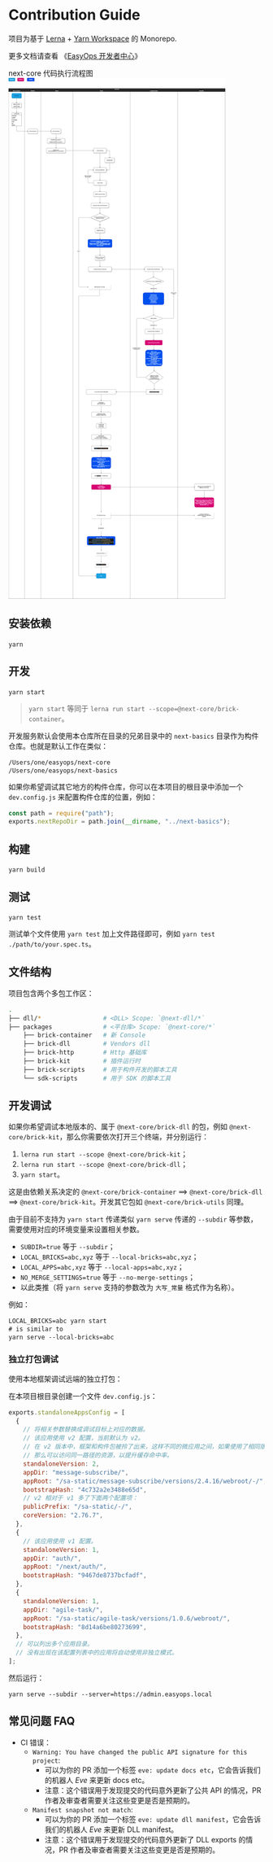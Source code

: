 # Contribution Guide

项目为基于 [Lerna] + [Yarn Workspace] 的 Monorepo.

更多文档请查看 《[EasyOps 开发者中心](http://docs.developers.easyops.cn/)》

next-core 代码执行流程图 ![next-core代码执行流程图](assets/next-core代码执行流程图.png)

## 安装依赖

`yarn`

## 开发

`yarn start`

> `yarn start` 等同于 `lerna run start --scope=@next-core/brick-container`。

开发服务默认会使用本仓库所在目录的兄弟目录中的 `next-basics` 目录作为构件仓库。也就是默认工作在类似：

```
/Users/one/easyops/next-core
/Users/one/easyops/next-basics
```

如果你希望调试其它地方的构件仓库，你可以在本项目的根目录中添加一个 `dev.config.js` 来配置构件仓库的位置，例如：

```js
const path = require("path");
exports.nextRepoDir = path.join(__dirname, "../next-basics");
```

## 构建

`yarn build`

## 测试

`yarn test`

测试单个文件使用 `yarn test` 加上文件路径即可，例如 `yarn test ./path/to/your.spec.ts`。

## 文件结构

项目包含两个多包工作区：

```bash
.
├── dll/*                 # <DLL> Scope: `@next-dll/*`
├── packages              # <平台库> Scope: `@next-core/*`
    ├── brick-container   # 新 Console
    ├── brick-dll         # Vendors dll
    ├── brick-http        # Http 基础库
    ├── brick-kit         # 插件运行时
    ├── brick-scripts     # 用于构件开发的脚本工具
    └── sdk-scripts       # 用于 SDK 的脚本工具
```

## 开发调试

如果你希望调试本地版本的、属于 `@next-core/brick-dll` 的包，例如 `@next-core/brick-kit`，那么你需要依次打开三个终端，并分别运行：

1. `lerna run start --scope @next-core/brick-kit`；
2. `lerna run start --scope @next-core/brick-dll`；
3. `yarn start`。

这是由依赖关系决定的 `@next-core/brick-container` ==> `@next-core/brick-dll` ==> `@next-core/brick-kit`。开发其它包如 `@next-core/brick-utils` 同理。

由于目前不支持为 `yarn start` 传递类似 `yarn serve` 传递的 `--subdir` 等参数，需要使用对应的环境变量来设置相关参数。

- `SUBDIR=true` 等于 `--subdir`；
- `LOCAL_BRICKS=abc,xyz` 等于 `--local-bricks=abc,xyz`；
- `LOCAL_APPS=abc,xyz` 等于 `--local-apps=abc,xyz`；
- `NO_MERGE_SETTINGS=true` 等于 `--no-merge-settings`；
- 以此类推（将 `yarn serve` 支持的参数改为 `大写_常量` 格式作为名称）。

例如：

```shell
LOCAL_BRICKS=abc yarn start
# is similar to
yarn serve --local-bricks=abc
```

### 独立打包调试

使用本地框架调试远端的独立打包：

在本项目根目录创建一个文件 `dev.config.js`：

```js
exports.standaloneAppsConfig = [
  {
    // 将相关参数替换成调试目标上对应的数据。
    // 该应用使用 v2 配置，当前默认为 v2。
    // 在 v2 版本中，框架和构件包被拎了出来，这样不同的微应用之间，如果使用了相同版本的框架或构件包，
    // 那么可以访问同一路径的资源，以提升缓存命中率。
    standaloneVersion: 2,
    appDir: "message-subscribe/",
    appRoot: "/sa-static/message-subscribe/versions/2.4.16/webroot/-/",
    bootstrapHash: "4c732a2e3488e65d",
    // v2 相对于 v1 多了下面两个配置项：
    publicPrefix: "/sa-static/-/",
    coreVersion: "2.76.7",
  },
  {
    // 该应用使用 v1 配置。
    standaloneVersion: 1,
    appDir: "auth/",
    appRoot: "/next/auth/",
    bootstrapHash: "9467de8737bcfadf",
  },
  {
    standaloneVersion: 1,
    appDir: "agile-task/",
    appRoot: "/sa-static/agile-task/versions/1.0.6/webroot/",
    bootstrapHash: "8d14a6be80273699",
  },
  // 可以列出多个应用目录。
  // 没有出现在该配置列表中的应用将自动使用非独立模式。
];
```

然后运行：

```shell
yarn serve --subdir --server=https://admin.easyops.local
```

## 常见问题 FAQ

- CI 错误：
  - `Warning: You have changed the public API signature for this project`:
    - 可以为你的 PR 添加一个标签 `eve: update docs etc`，它会告诉我们的机器人 _Eve_ 来更新 docs etc。
    - 注意：这个错误用于发现提交的代码意外更新了公共 API 的情况，PR 作者及审查者需要关注这些变更是否是预期的。
  - `Manifest snapshot not match`:
    - 可以为你的 PR 添加一个标签 `eve: update dll manifest`，它会告诉我们的机器人 _Eve_ 来更新 DLL manifest。
    - 注意：这个错误用于发现提交的代码意外更新了 DLL exports 的情况，PR 作者及审查者需要关注这些变更是否是预期的。

[lerna]: https://github.com/lerna/lerna
[yarn workspace]: https://yarnpkg.com/lang/en/docs/workspaces/
